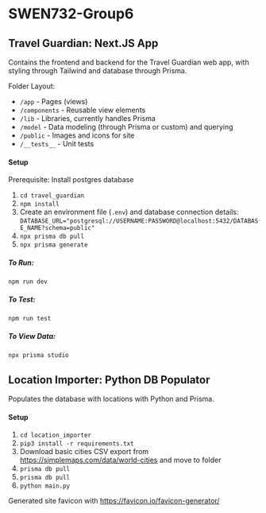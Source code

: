 # SWEN732-Group6

## Travel Guardian: Next.JS App
Contains the frontend and backend for the Travel Guardian web app,
with styling through Tailwind and database through Prisma.

Folder Layout:
- `/app` - Pages (views)
- `/components` - Reusable view elements
- `/lib` - Libraries, currently handles Prisma
- `/model` - Data modeling (through Prisma or custom) and querying
- `/public` - Images and icons for site
- `/__tests__` - Unit tests

#### Setup
Prerequisite: Install postgres database
1. `cd travel_guardian`
2. `npm install`
3. Create an environment file (`.env`) and database connection details:
`DATABASE_URL="postgresql://USERNAME:PASSWORD@localhost:5432/DATABASE_NAME?schema=public"`
3. `npx prisma db pull`
4. `npx prisma generate`

##### To Run:
`npm run dev`

##### To Test:
`npm run test`

##### To View Data:
`npx prisma studio`


## Location Importer: Python DB Populator
Populates the database with locations with Python and Prisma.

#### Setup
1. `cd location_importer`
2. `pip3 install -r requirements.txt`
3. Download basic cities CSV export from https://simplemaps.com/data/world-cities and move to folder
4. `prisma db pull`
5. `prisma db pull`
6. `python main.py`



Generated site favicon with https://favicon.io/favicon-generator/
